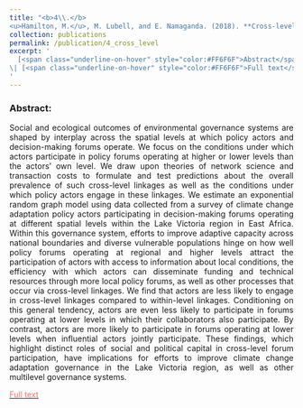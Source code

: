 ```yaml
---
title: "<b>4\\.</b> 
<u>Hamilton, M.</u>, M. Lubell, and E. Namaganda. (2018). **Cross-level linkages in an ecology of climate change adaptation policy games.** Ecology and Society 23:2. <img src='../images/open_access.png'>"
collection: publications
permalink: /publication/4_cross_level
excerpt: '
  [<span class="underline-on-hover" style="color:#FF6F6F">Abstract</span>](../publication/4_cross_level)
\| [<span class="underline-on-hover" style="color:#FF6F6F">Full text</span>](https://www.ecologyandsociety.org/vol23/iss2/art36/)
'
---
```



### Abstract:

<p style='text-align: justify;'>
Social and ecological outcomes of environmental governance systems are shaped by interplay across the spatial levels at which policy actors and decision-making forums operate. We focus on the conditions under which actors participate in policy forums operating at higher or lower levels than the actors’ own level. We draw upon theories of network science and transaction costs to formulate and test predictions about the overall prevalence of such cross-level linkages as well as the conditions under which policy actors engage in these linkages. We estimate an exponential random graph model using data collected from a survey of climate change adaptation policy actors participating in decision-making forums operating at different spatial levels within the Lake Victoria region in East Africa. Within this governance system, efforts to improve adaptive capacity across national boundaries and diverse vulnerable populations hinge on how well policy forums operating at regional and higher levels attract the participation of actors with access to information about local conditions, the efficiency with which actors can disseminate funding and technical resources through more local policy forums, as well as other processes that occur via cross-level linkages. We find that actors are less likely to engage in cross-level linkages compared to within-level linkages. Conditioning on this general tendency, actors are even less likely to participate in forums operating at lower levels in which their collaborators also participate. By contrast, actors are more likely to participate in forums operating at lower levels when influential actors jointly participate. These findings, which highlight distinct roles of social and political capital in cross-level forum participation, have implications for efforts to improve climate change adaptation governance in the Lake Victoria region, as well as other multilevel governance systems.


[<span class="underline-on-hover" style="color:#FF6F6F">Full text</span>](https://www.ecologyandsociety.org/vol23/iss2/art36/)
